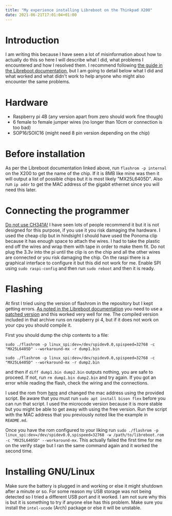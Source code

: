 ```yaml
---
title: "My experience installing Libreboot on the Thinkpad X200"
date: 2021-06-21T17:01:04+01:00
---
```


# Introduction

I am writing this because I have seen a lot of misinformation about how to actually do this so here I will describe what I did, what problems I encountered and how I resolved them. I recommend following [the guide in the Libreboot documentation](https://libreboot.org/docs/install/x200_external.html), but I am going to detail below what I did and what worked and what didn't work to help anyone who might also encounter the same problems.

# Hardware

- Raspberry pi 4B (any version apart from zero should work fine though)
- 6 female to female jumper wires (no longer than 10cm or connection is too bad)
- SOP16/SOIC16 (might need 8 pin version depending on the chip)

# Before installation

As per the Libreboot documentation linked above, run `flashrom -p internal` on the X200 to get the name of the chip. If it is 8MB like mine was then it will output a list of possible chips but it is most likely "MX25L6405D". Also run `ip addr` to get the MAC address of the gigabit ethernet since you will need this later.

# Connecting the programmer

[Do not use CH341A!](https://libreboot.org/docs/install/spi.html#do-not-use-ch341a) I have seen lots of people recommend it but it is not designed for this purpose, if you use it you risk damaging the hardware. I used the cheap clip but in hindsight I should have used the Ponoma clip because it has enough space to attach the wires. I had to take the plastic end off the wires and wrap them with tape in order to make them fit. Do not plug the 3.3v into the pi until the clip is on the chip and all the other wires are connected or you risk damaging the chip. On the raspi there is a graphical interface to configure it but this did not work for me. Enable SPI using `sudo raspi-config` and then run `sudo reboot` and then it is ready.

# Flashing

At first I tried using the version of flashrom in the repository but I kept getting errors. [As noted in the Libreboot documentation](https://libreboot.org/docs/install/spi.html#install-flashrom) you need to use a [patched version](https://vimuser.org/hackrom.tar.xz) and this worked very well for me. The compiled version included in that archive runs on raspberry pi 4, but if it does not work on your cpu you should compile it.

First you should dump the chip contents to a file:

```
sudo ./flashrom -p linux_spi:dev=/dev/spidev0.0,spispeed=32768 -c "MX25L6405D" --workaround-mx -r dump1.bin

sudo ./flashrom -p linux_spi:dev=/dev/spidev0.0,spispeed=32768 -c "MX25L6405D" --workaround-mx -r dump2.bin
```

and then if `diff dump1.bin dump2.bin` outputs nothing, you are safe to proceed. If not, run `rm dump1.bin dump2.bin` and try again. If you got an error while reading the flash, check the wiring and the connections.

I used the rom from [here](https://github.com/JaGoLi/Libreboot-X200-Updated) and changed the mac address using the provided script. Be aware that you must run `sudo apt install bison flex` before you can run that script. I used the microcode version because it is more stable but you might be able to get away with using the free version. Run the script with the MAC address that you previously noted like the example in `README.md`.

Once you have the rom configured to your liking run `sudo ./flashrom -p linux_spi:dev=/dev/spidev0.0,spispeed=32768 -w /path/to/libreboot.rom -c "MX25L6405D" --workaround-mx`. This actually failed the first time for me on the verify stage but I ran the same command again and it worked the second time.

# Installing GNU/Linux

Make sure the battery is plugged in and working or else it might shutdown after a minute or so. For some reason my USB storage was not being detected so I tried a different USB port and it worked. I am not sure why this is but it is something to try if anyone else has this problem. Make sure you install the `intel-ucode` (Arch) package or else it will be unstable.
